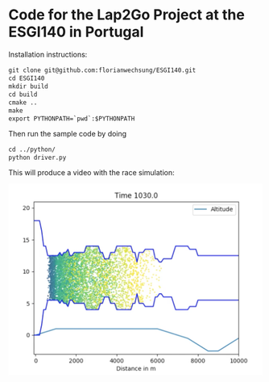 # Code for the Lap2Go Project at the ESGI140 in Portugal


Installation instructions:

    git clone git@github.com:florianwechsung/ESGI140.git
    cd ESGI140
    mkdir build
    cd build
    cmake ..
    make
    export PYTHONPATH=`pwd`:$PYTHONPATH

Then run the sample code by doing

    cd ../python/
    python driver.py

This will produce a video with the race simulation:

![Sample Simulation](sample.png)
